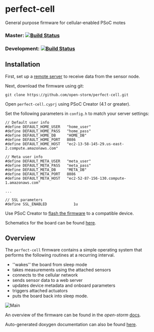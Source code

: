 # perfect-cell

General purpose firmware for cellular-enabled PSoC motes

### Master:         [![Build Status](http://ec2-13-58-145-29.us-east-2.compute.amazonaws.com:8080/buildStatus/icon?job=open-storm/perfect-cell/master&.png)](http://ec2-13-58-145-29.us-east-2.compute.amazonaws.com:8080/job/open-storm/job/perfect-cell/job/master/)

### Development:    [![Build Status](http://ec2-13-58-145-29.us-east-2.compute.amazonaws.com:8080/buildStatus/icon?job=open-storm/perfect-cell/development&.png)](http://ec2-13-58-145-29.us-east-2.compute.amazonaws.com:8080/job/open-storm/job/perfect-cell/job/development/)


## Installation

First, set up a [remote server](https://github.com/open-storm/docs.open-storm.org/wiki/Setting-up-the-server-environment) to receive data from the sensor node.

Next, download the firmware using git:

```
git clone https://github.com/open-storm/perfect-cell.git
```

Open `perfect-cell.cyprj` using PSoC Creator (4.1 or greater).

Set the following parameters in `config.h` to match your server settings:

```
// Default user info
#define DEFAULT_HOME_USER   "home_user"
#define DEFAULT_HOME_PASS   "home_pass"
#define DEFAULT_HOME_DB     "HOME_DB"
#define DEFAULT_HOME_PORT   8086
#define DEFAULT_HOME_HOST   "ec2-13-58-145-29.us-east-2.compute.amazonaws.com"

// Meta user info
#define DEFAULT_META_USER   "meta_user"
#define DEFAULT_META_PASS   "meta_pass"
#define DEFAULT_META_DB     "META_DB"
#define DEFAULT_META_PORT   8086
#define DEFAULT_META_HOST   "ec2-52-87-156-130.compute-1.amazonaws.com"

...

// SSL parameters
#define SSL_ENABLED            1u
```

Use PSoC Creator to [flash the firmware](https://github.com/open-storm/docs.open-storm.org/wiki/Using-PSoC-Creator) to a compatible device.

Schematics for the board can be found [here](https://github.com/open-storm/open-storm-hardware).

## Overview

The `perfect-cell` firmware contains a simple operating system that performs the following routines at a recurring interval.

* ''wakes'' the board from sleep mode
* takes measurements using the attached sensors
* connects to the cellular network
* sends sensor data to a web server
* updates device metadata and onboard parameters
* triggers attached actuators
* puts the board back into sleep mode.

![Main](https://s3.us-east-2.amazonaws.com/mdbartos-img/open-storm/main_diagram.svg)

An overview of the firmware can be found in the _open-storm_ [docs](https://github.com/open-storm/docs.open-storm.org/wiki/Firmware).

Auto-generated doxygen documentation can also be found [here](http://open-docs.s3-website-us-west-2.amazonaws.com).
